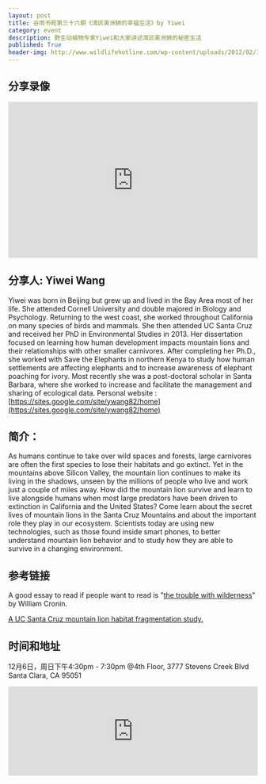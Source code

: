 ```yaml
---
layout: post
title: 谷雨书苑第三十六期《湾区美洲狮的幸福生活》by Yiwei
category: event
description: 野生动植物专家Yiwei和大家讲述湾区美洲狮的秘密生活
published: True
header-img: http://www.wildlifehotline.com/wp-content/uploads/2012/02/10084785.jpg
---
```

## 分享录像

<iframe width="100%" height="315" src="https://www.youtube.com/embed/SBl8HL7G924" frameborder="0" allowfullscreen></iframe>


## 分享人: Yiwei Wang

Yiwei was born in Beijing but grew up and lived in the Bay Area most of her life. She attended Cornell University and double majored in Biology and Psychology. Returning to the west coast, she worked throughout California on many species of birds and mammals. She then attended UC Santa Cruz and received her PhD in Environmental Studies in 2013. Her dissertation focused on learning how human development impacts mountain lions and their relationships with other smaller carnivores. After completing her Ph.D., she worked with Save the Elephants in northern Kenya to study how human settlements are affecting elephants and to increase awareness of elephant poaching for ivory. Most recently she was a post-doctoral scholar in Santa Barbara, where she worked to increase and facilitate the management and sharing of ecological data.
Personal website : [https://sites.google.com/site/ywang82/home](https://sites.google.com/site/ywang82/home)

## 简介：

As humans continue to take over wild spaces and forests, large carnivores are often the first species to lose their habitats and go extinct. Yet in the mountains above Silicon Valley, the mountain lion continues to make its living in the shadows, unseen by the millions of people who live and work just a couple of miles away. How did the mountain lion survive and learn to live alongside humans when most large predators have been driven to extinction in California and the United States? Come learn about the secret lives of mountain lions in the Santa Cruz Mountains and about the important role they play in our ecosystem. Scientists today are using new technologies, such as those found inside smart phones, to better understand mountain lion behavior and to study how they are able to survive in a changing environment.

## 参考链接
A good essay to read if people want to read is "[the trouble with wilderness](http://www.williamcronon.net/writing/Trouble_with_Wilderness_Main.html)" by William Cronin.

[A UC Santa Cruz mountain lion habitat fragmentation study.](http://santacruzpumas.org)

## 时间和地址

12月6日，周日下午4:30pm - 7:30pm
@4th Floor, 3777 Stevens Creek Blvd
Santa Clara, CA 95051

<iframe width="100%" height="180" frameborder="0" style="border:0" src="https://www.google.com/maps/embed/v1/place?q=3777%20Stevens%20Creek%20Blvd%20Santa%20Clara%2C%20CA%2095054&key=AIzaSyBU8Fpde0IWAvSPYuvrpcjOHm_8scuCusk" allowfullscreen></iframe>
